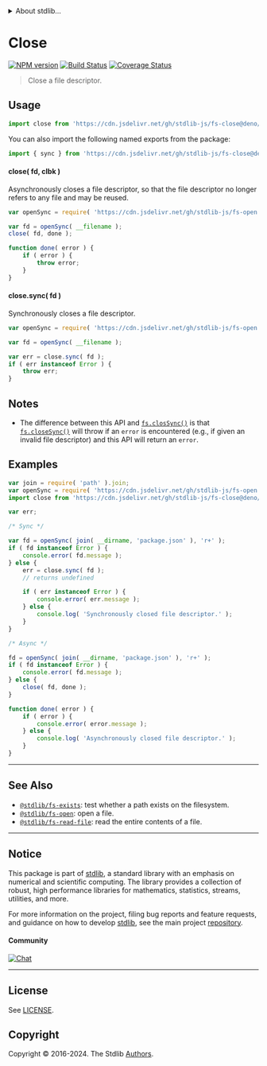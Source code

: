 <!--

@license Apache-2.0

Copyright (c) 2019 The Stdlib Authors.

Licensed under the Apache License, Version 2.0 (the "License");
you may not use this file except in compliance with the License.
You may obtain a copy of the License at

   http://www.apache.org/licenses/LICENSE-2.0

Unless required by applicable law or agreed to in writing, software
distributed under the License is distributed on an "AS IS" BASIS,
WITHOUT WARRANTIES OR CONDITIONS OF ANY KIND, either express or implied.
See the License for the specific language governing permissions and
limitations under the License.

-->


<details>
  <summary>
    About stdlib...
  </summary>
  <p>We believe in a future in which the web is a preferred environment for numerical computation. To help realize this future, we've built stdlib. stdlib is a standard library, with an emphasis on numerical and scientific computation, written in JavaScript (and C) for execution in browsers and in Node.js.</p>
  <p>The library is fully decomposable, being architected in such a way that you can swap out and mix and match APIs and functionality to cater to your exact preferences and use cases.</p>
  <p>When you use stdlib, you can be absolutely certain that you are using the most thorough, rigorous, well-written, studied, documented, tested, measured, and high-quality code out there.</p>
  <p>To join us in bringing numerical computing to the web, get started by checking us out on <a href="https://github.com/stdlib-js/stdlib">GitHub</a>, and please consider <a href="https://opencollective.com/stdlib">financially supporting stdlib</a>. We greatly appreciate your continued support!</p>
</details>

# Close

[![NPM version][npm-image]][npm-url] [![Build Status][test-image]][test-url] [![Coverage Status][coverage-image]][coverage-url] <!-- [![dependencies][dependencies-image]][dependencies-url] -->

> Close a file descriptor.



<section class="usage">

## Usage

<!-- eslint-disable stdlib/no-redeclare -->

```javascript
import close from 'https://cdn.jsdelivr.net/gh/stdlib-js/fs-close@deno/mod.js';
```

You can also import the following named exports from the package:

```javascript
import { sync } from 'https://cdn.jsdelivr.net/gh/stdlib-js/fs-close@deno/mod.js';
```

#### close( fd, clbk )

Asynchronously closes a file descriptor, so that the file descriptor no longer refers to any file and may be reused.

<!-- eslint-disable stdlib/no-redeclare -->

```javascript
var openSync = require( 'https://cdn.jsdelivr.net/gh/stdlib-js/fs-open' ).sync;

var fd = openSync( __filename );
close( fd, done );

function done( error ) {
    if ( error ) {
        throw error;
    }
}
```

#### close.sync( fd )

Synchronously closes a file descriptor.

<!-- eslint-disable stdlib/no-redeclare -->

```javascript
var openSync = require( 'https://cdn.jsdelivr.net/gh/stdlib-js/fs-open' ).sync;

var fd = openSync( __filename );

var err = close.sync( fd );
if ( err instanceof Error ) {
    throw err;
}
```

</section>

<!-- /.usage -->

<section class="notes">

## Notes

-   The difference between this API and [`fs.closSync()`][node-fs] is that [`fs.closeSync()`][node-fs] will throw if an `error` is encountered (e.g., if given an invalid file descriptor) and this API will return an `error`.

</section>

<!-- /.notes -->

<section class="examples">

## Examples

<!-- eslint-disable stdlib/no-redeclare -->

<!-- eslint no-undef: "error" -->

```javascript
var join = require( 'path' ).join;
var openSync = require( 'https://cdn.jsdelivr.net/gh/stdlib-js/fs-open' ).sync;
import close from 'https://cdn.jsdelivr.net/gh/stdlib-js/fs-close@deno/mod.js';

var err;

/* Sync */

var fd = openSync( join( __dirname, 'package.json' ), 'r+' );
if ( fd instanceof Error ) {
    console.error( fd.message );
} else {
    err = close.sync( fd );
    // returns undefined

    if ( err instanceof Error ) {
        console.error( err.message );
    } else {
        console.log( 'Synchronously closed file descriptor.' );
    }
}

/* Async */

fd = openSync( join( __dirname, 'package.json' ), 'r+' );
if ( fd instanceof Error ) {
    console.error( fd.message );
} else {
    close( fd, done );
}

function done( error ) {
    if ( error ) {
        console.error( error.message );
    } else {
        console.log( 'Asynchronously closed file descriptor.' );
    }
}
```

</section>

<!-- /.examples -->

<!-- Section for related `stdlib` packages. Do not manually edit this section, as it is automatically populated. -->

<section class="related">

* * *

## See Also

-   <span class="package-name">[`@stdlib/fs-exists`][@stdlib/fs/exists]</span><span class="delimiter">: </span><span class="description">test whether a path exists on the filesystem.</span>
-   <span class="package-name">[`@stdlib/fs-open`][@stdlib/fs/open]</span><span class="delimiter">: </span><span class="description">open a file.</span>
-   <span class="package-name">[`@stdlib/fs-read-file`][@stdlib/fs/read-file]</span><span class="delimiter">: </span><span class="description">read the entire contents of a file.</span>

</section>

<!-- /.related -->

<!-- Section for all links. Make sure to keep an empty line after the `section` element and another before the `/section` close. -->


<section class="main-repo" >

* * *

## Notice

This package is part of [stdlib][stdlib], a standard library with an emphasis on numerical and scientific computing. The library provides a collection of robust, high performance libraries for mathematics, statistics, streams, utilities, and more.

For more information on the project, filing bug reports and feature requests, and guidance on how to develop [stdlib][stdlib], see the main project [repository][stdlib].

#### Community

[![Chat][chat-image]][chat-url]

---

## License

See [LICENSE][stdlib-license].


## Copyright

Copyright &copy; 2016-2024. The Stdlib [Authors][stdlib-authors].

</section>

<!-- /.stdlib -->

<!-- Section for all links. Make sure to keep an empty line after the `section` element and another before the `/section` close. -->

<section class="links">

[npm-image]: http://img.shields.io/npm/v/@stdlib/fs-close.svg
[npm-url]: https://npmjs.org/package/@stdlib/fs-close

[test-image]: https://github.com/stdlib-js/fs-close/actions/workflows/test.yml/badge.svg?branch=main
[test-url]: https://github.com/stdlib-js/fs-close/actions/workflows/test.yml?query=branch:main

[coverage-image]: https://img.shields.io/codecov/c/github/stdlib-js/fs-close/main.svg
[coverage-url]: https://codecov.io/github/stdlib-js/fs-close?branch=main

<!--

[dependencies-image]: https://img.shields.io/david/stdlib-js/fs-close.svg
[dependencies-url]: https://david-dm.org/stdlib-js/fs-close/main

-->

[chat-image]: https://img.shields.io/gitter/room/stdlib-js/stdlib.svg
[chat-url]: https://app.gitter.im/#/room/#stdlib-js_stdlib:gitter.im

[stdlib]: https://github.com/stdlib-js/stdlib

[stdlib-authors]: https://github.com/stdlib-js/stdlib/graphs/contributors

[umd]: https://github.com/umdjs/umd
[es-module]: https://developer.mozilla.org/en-US/docs/Web/JavaScript/Guide/Modules

[deno-url]: https://github.com/stdlib-js/fs-close/tree/deno
[umd-url]: https://github.com/stdlib-js/fs-close/tree/umd
[esm-url]: https://github.com/stdlib-js/fs-close/tree/esm
[branches-url]: https://github.com/stdlib-js/fs-close/blob/main/branches.md

[stdlib-license]: https://raw.githubusercontent.com/stdlib-js/fs-close/main/LICENSE

[node-fs]: https://nodejs.org/api/fs.html

<!-- <related-links> -->

[@stdlib/fs/exists]: https://github.com/stdlib-js/fs-exists/tree/deno

[@stdlib/fs/open]: https://github.com/stdlib-js/fs-open/tree/deno

[@stdlib/fs/read-file]: https://github.com/stdlib-js/fs-read-file/tree/deno

<!-- </related-links> -->

</section>

<!-- /.links -->
